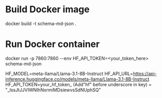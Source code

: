 # Build Docker image

docker build -t schema-md-json .

# Run Docker container

docker run -p 7860:7860 --env HF_API_TOKEN=<your_token_here> schema-md-json

HF_MODEL=meta-llama/Llama-3.1-8B-Instruct
HF_API_URL=https://api-inference.huggingface.co/models/meta-llama/Llama-3.1-8B-Instruct
HF_API_TOKEN=your_hf_token_ (Add"hf" before underscore in key)  = "_lssJtJJVIWNIhNxrmiMDsiewvsSdNUphSQ"
